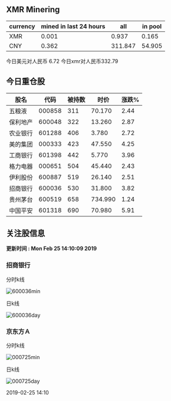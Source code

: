 ## XMR Minering

|currency|mined in last 24 hours|all|in pool|
|---|---|---|---|
|XMR|0.001|0.937|0.165|
|CNY|0.362|311.847|54.905|

今日美元对人民币 6.72	今日xmr对人民币332.79


## 今日重仓股 

|股名|代码|被持数|时价|涨跌%|
|---|---|---|---|---|
|五粮液|000858|311|70.170|2.44|
|保利地产|600048|322|13.260|2.87|
|农业银行|601288|406|3.780|2.72|
|美的集团|000333|423|47.550|4.25|
|工商银行|601398|442|5.770|3.96|
|格力电器|000651|504|45.440|2.43|
|伊利股份|600887|519|26.140|2.51|
|招商银行|600036|530|31.800|3.82|
|贵州茅台|600519|658|734.990|1.24|
|中国平安|601318|690|70.980|5.91|

## 关注股信息
**更新时间 : Mon Feb 25 14:10:09 2019**
### 招商银行 
分时k线

![600036min](http://image.sinajs.cn/newchart/min/n/sh600036.gif)

日k线

![600036day](http://image.sinajs.cn/newchart/daily/n/sh600036.gif)

### 京东方Ａ 
分时k线

![000725min](http://image.sinajs.cn/newchart/min/n/sz000725.gif)

日k线

![000725day](http://image.sinajs.cn/newchart/daily/n/sz000725.gif)

2019-02-25 14:10
